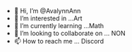 - 👋 Hi, I’m @AvalynnAnn
- 👀 I’m interested in ...Art
- 🌱 I’m currently learning ...Math 
- 💞️ I’m looking to collaborate on ... NON
- 📫 How to reach me ... Discord

<!---
AvalynnAnn/AvalynnAnn is a ✨ special ✨ repository because its `README.md` (this file) appears on your GitHub profile.
You can click the Preview link to take a look at your changes.
--->
